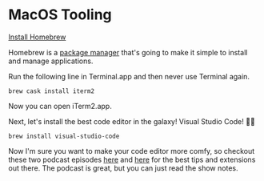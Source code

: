 # MacOS Tooling

[Install Homebrew](https://brew.sh/)

Homebrew is a [package manager](https://medium.freecodecamp.org/javascript-package-managers-101-9afd926add0a) that's going to make it simple to install and manage applications.

Run the following line in Terminal.app and then never use Terminal again.

`brew cask install iterm2`

Now you can open iTerm2.app.

Next, let's install the best code editor in the galaxy! Visual Studio Code! 👏🏻

`brew install visual-studio-code`

Now I'm sure you want to make your code editor more comfy, so checkout these two podcast episodes [here](https://syntax.fm/show/012/why-is-everyone-switching-to-vs-code) and [here](https://syntax.fm/show/048/vs-code-round-two) for the best tips and extensions out there. The podcast is great, but you can just read the show notes.
